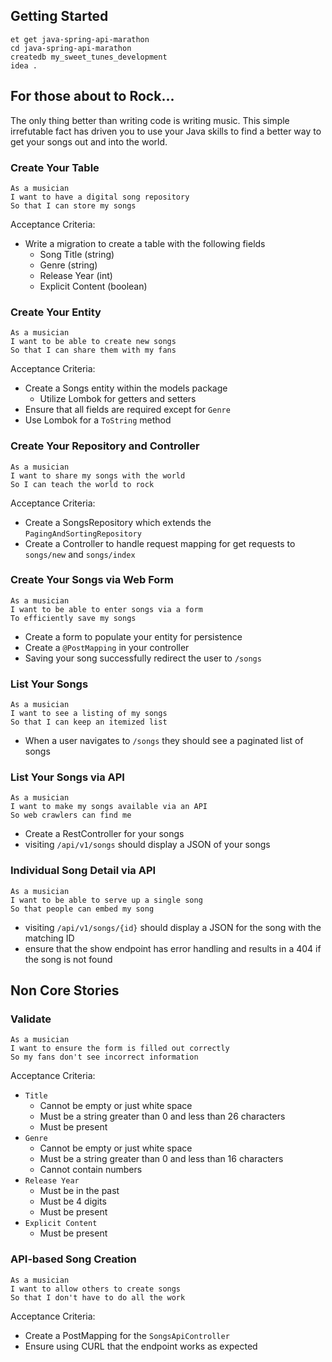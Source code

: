 ## Getting Started

```no-highlight
et get java-spring-api-marathon
cd java-spring-api-marathon
createdb my_sweet_tunes_development
idea .
```

## For those about to Rock...

The only thing better than writing code is writing music. This simple irrefutable fact has driven you to use your Java skills to find a better way to get your songs out and into the world.

### Create Your Table

```no-highlight
As a musician
I want to have a digital song repository
So that I can store my songs
```

Acceptance Criteria:

- Write a migration to create a table with the following fields
  - Song Title (string)
  - Genre (string)
  - Release Year (int)
  - Explicit Content (boolean)

### Create Your Entity 

```no-highlight
As a musician
I want to be able to create new songs
So that I can share them with my fans
```

Acceptance Criteria:

- Create a Songs entity within the models package
  - Utilize Lombok for getters and setters
- Ensure that all fields are required except for `Genre`
- Use Lombok for a `ToString` method

### Create Your Repository and Controller

```no-highlight
As a musician
I want to share my songs with the world
So I can teach the world to rock
```

Acceptance Criteria:

- Create a SongsRepository which extends the `PagingAndSortingRepository`
- Create a Controller to handle request mapping for get requests to `songs/new` and `songs/index`

### Create Your Songs via Web Form

```no-highlight
As a musician
I want to be able to enter songs via a form
To efficiently save my songs
```

- Create a form to populate your entity for persistence
- Create a `@PostMapping` in your controller
- Saving your song successfully redirect the user to `/songs`

### List Your Songs

```no-highlight
As a musician
I want to see a listing of my songs
So that I can keep an itemized list
```

- When a user navigates to `/songs` they should see a paginated list of songs

### List Your Songs via API

```no-highlight
As a musician
I want to make my songs available via an API
So web crawlers can find me
```

- Create a RestController for your songs
- visiting `/api/v1/songs` should display a JSON of your songs

### Individual Song Detail via API

```no-highlight
As a musician
I want to be able to serve up a single song
So that people can embed my song
```

- visiting `/api/v1/songs/{id}` should display a JSON for the song with the matching ID
- ensure that the show endpoint has error handling and results in a 404 if the song is not found

## Non Core Stories

### Validate

```no-highlight
As a musician
I want to ensure the form is filled out correctly
So my fans don't see incorrect information
```

Acceptance Criteria:

- `Title`
  - Cannot be empty or just white space
  - Must be a string greater than 0 and less than 26 characters
  - Must be present
- `Genre`
  - Cannot be empty or just white space
  - Must be a string greater than 0 and less than 16 characters
  - Cannot contain numbers
- `Release Year`
  - Must be in the past
  - Must be 4 digits
  - Must be present
- `Explicit Content`
  - Must be present

### API-based Song Creation

```no-highlight
As a musician
I want to allow others to create songs
So that I don't have to do all the work
```

Acceptance Criteria:

- Create a PostMapping for the `SongsApiController`
- Ensure using CURL that the endpoint works as expected
